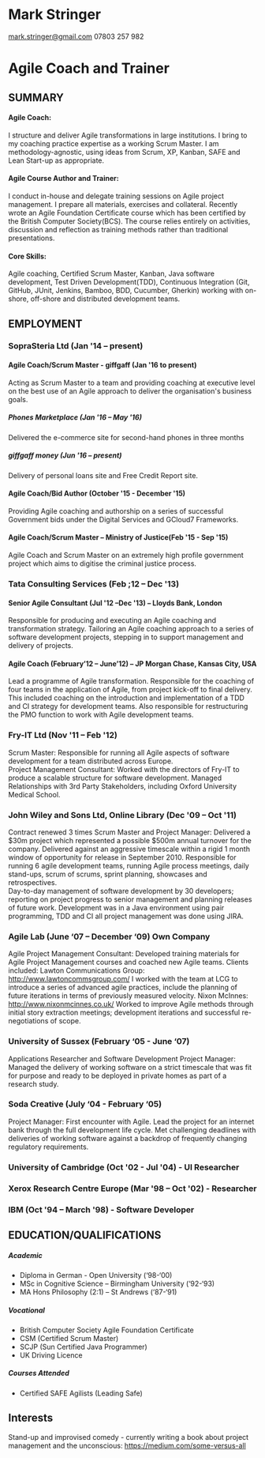 # Mark Stringer 
mark.stringer@gmail.com 
07803 257 982
# Agile Coach and Trainer
## SUMMARY
#### Agile Coach:
I structure and deliver Agile transformations in large institutions. I bring to my coaching practice expertise as a working Scrum Master. I am methodology-agnostic, using ideas from Scrum, XP, Kanban, SAFE and Lean Start-up as appropriate.
#### Agile Course Author and Trainer: 
I conduct in-house and delegate training sessions on Agile project management. I prepare all materials, exercises and collateral. Recently wrote an Agile Foundation Certificate course which has been certified by the British Computer Society(BCS). The course relies entirely on activities, discussion and reflection as training methods rather than traditional presentations. 
#### Core Skills: 
Agile coaching, Certified Scrum Master, Kanban, Java software development, Test Driven Development(TDD), Continuous Integration (Git, GitHub, JUnit, Jenkins, Bamboo, BDD, Cucumber, Gherkin) working with on-shore, off-shore and distributed development teams.
## EMPLOYMENT
### SopraSteria Ltd (Jan '14 – present)
#### Agile Coach/Scrum Master - giffgaff (Jan '16 to present)
Acting as Scrum Master to a team and providing coaching at executive level on the best use of an Agile approach to deliver the organisation's business goals.
##### Phones Marketplace (Jan '16 – May '16)
Delivered the e-commerce site for second-hand phones in three months
##### giffgaff money (Jun '16 – present) 
Delivery of personal loans site and Free Credit Report site.
#### Agile Coach/Bid Author (October '15 - December '15)
Providing Agile coaching and authorship on a series of successful Government bids under the Digital Services and GCloud7 Frameworks.
#### Agile Coach/Scrum Master – Ministry of Justice(Feb '15 - Sep '15)
Agile Coach and Scrum Master on an extremely high profile government project which aims to digitise the criminal justice process.
### Tata Consulting Services (Feb ;12 – Dec '13)
#### Senior Agile Consultant (Jul '12 –Dec '13) – Lloyds Bank, London
Responsible for producing and executing an Agile coaching and transformation strategy.  Tailoring an Agile coaching approach to a series of software development projects, stepping in to support management and delivery of projects.
#### Agile Coach (February’12 – June’12) – JP Morgan Chase, Kansas City, USA 
Lead a programme of Agile transformation.  Responsible for the coaching of four teams in the application of Agile, from project kick-off to final delivery.  This included coaching on the introduction and implementation of a TDD and CI strategy for development teams. Also responsible for restructuring the PMO function to work with Agile development teams.
### Fry-IT Ltd (Nov '11 – Feb '12)  
Scrum Master:  Responsible for running all Agile aspects of software development for a team distributed across Europe.  
Project Management Consultant: Worked with the directors of Fry-IT to produce a scalable structure for software development. Managed Relationships with 3rd Party Stakeholders, including Oxford University Medical School.
### John Wiley and Sons Ltd, Online Library (Dec '09 – Oct '11) 
Contract renewed 3 times
Scrum Master and Project Manager: Delivered a $30m project which represented a possible $500m annual turnover for the company.  Delivered against an aggressive timescale within a rigid 1 month window of opportunity for release in September 2010.
Responsible for running 6 agile development teams, running Agile process meetings, daily stand-ups, scrum of scrums, sprint planning, showcases and retrospectives.  
Day-to-day management of software development by 30 developers; reporting on project progress to senior management and planning releases of future work.  Development was in a Java environment using pair programming, TDD and CI all project management was done using JIRA.
### Agile Lab (June ‘07 – December ‘09) Own Company
Agile Project Management Consultant: Developed training materials for Agile Project Management courses and coached new Agile teams.  Clients included:
Lawton Communications Group:	 http://www.lawtoncommsgroup.com/
I worked with the team at LCG to introduce a series of advanced agile practices, include the planning of future iterations in terms of previously measured velocity. 
Nixon McInnes:	http://www.nixonmcinnes.co.uk/
Worked to improve Agile methods through initial story extraction meetings; development iterations and successful re-negotiations of scope.
### University of Sussex (February ‘05 - June ‘07)
Applications Researcher and Software Development Project Manager: Managed the delivery of working software on a strict timescale that was fit for purpose and ready to be deployed in private homes as part of a research study. 
### Soda Creative (July ‘04 - February ‘05)
Project Manager: First encounter with Agile. Lead the project for an internet bank through the full development life cycle. Met challenging deadlines with deliveries of working software against a backdrop of frequently changing regulatory requirements. 
### University of Cambridge (Oct '02 - Jul '04) - UI Researcher
### Xerox Research Centre Europe (Mar '98 – Oct '02) - Researcher 
### IBM (Oct '94 – March '98) - Software Developer
## EDUCATION/QUALIFICATIONS
##### Academic
* Diploma in German - Open University (‘98-‘00)
* MSc in Cognitive Science – Birmingham University (‘92-‘93)
* MA Hons Philosophy (2:1) – St Andrews (‘87-‘91)
##### Vocational
* British Computer Society Agile Foundation Certificate
* CSM (Certified Scrum Master)
* SCJP (Sun Certified Java Programmer)
* UK Driving Licence
##### Courses Attended
* Certified SAFE Agilists (Leading Safe)
## Interests
Stand-up and improvised comedy - currently writing a book about project management and the unconscious: https://medium.com/some-versus-all
